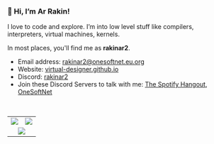 ### 👋 Hi, I’m **Ar Rakin**!

I love to code and explore. I’m into low level stuff like compilers, interpreters, virtual machines, kernels.

In most places, you'll find me as **rakinar2**. 

 - Email address: rakinar2@onesoftnet.eu.org
 - Website: [virtual-designer.github.io](https://virtual-designer.github.io/)
 - Discord: [rakinar2](https://discord.com/user/774553653394538506)
 - Join these Discord Servers to talk with me: [The Spotify Hangout](https://discord.gg/spotify), [OneSoftNet](https://discord.gg/pazm3tqYh5)

<br />

<table border="0">
<tr>
<td>
<picture>
<source
 srcset="https://github-readme-stats.vercel.app/api?username=virtual-designer&theme=dark&show_icons=true&hide_border=true&count_private=true"
 media="(prefers-color-scheme: dark)"
/>
<source
 srcset="https://github-readme-stats.vercel.app/api?username=virtual-designer&theme=light&show_icons=true&hide_border=true&count_private=true"
 media="(prefers-color-scheme: light), (prefers-color-scheme: no-preference)"
/>
<img src="https://github-readme-stats.vercel.app/api?username=virtual-designer&theme=light&show_icons=true&hide_border=true&count_private=true" />
</picture>
</td>
<td>
<picture>
<source
srcset="https://github-readme-streak-stats.herokuapp.com/?user=virtual-designer&theme=dark&hide_border=true"
media="(prefers-color-scheme: dark)"
/>
<source
srcset="https://github-readme-streak-stats.herokuapp.com/?user=virtual-designer&theme=light&hide_border=true"
media="(prefers-color-scheme: light), (prefers-color-scheme: no-preference)"
/>
<img src="https://github-readme-streak-stats.herokuapp.com/?user=virtual-designer&theme=light&hide_border=true" />
</picture>
</td>
</tr>
<tr>
<td colspan="2" align="center">
<picture width="40%">
<source
srcset="https://github-readme-stats.vercel.app/api/top-langs/?username=virtual-designer&theme=dark&show_icons=true&hide_border=true&layout=compact"
media="(prefers-color-scheme: dark)"
/>
<source
srcset="https://github-readme-stats.vercel.app/api/top-langs/?username=virtual-designer&theme=light&show_icons=true&hide_border=true&layout=compact"
media="(prefers-color-scheme: light), (prefers-color-scheme: no-preference)"
/>
<img src="https://github-readme-stats.vercel.app/api/top-langs/?username=virtual-designer&theme=dark&show_icons=true&hide_border=true&layout=compact" />
</picture>
</td>
</tr>
</table>

<!---
virtual-designer/virtual-designer is a ✨ special ✨ repository because its `README.md` (this file) appears on your GitHub profile.
You can click the Preview link to take a look at your changes.
--->
